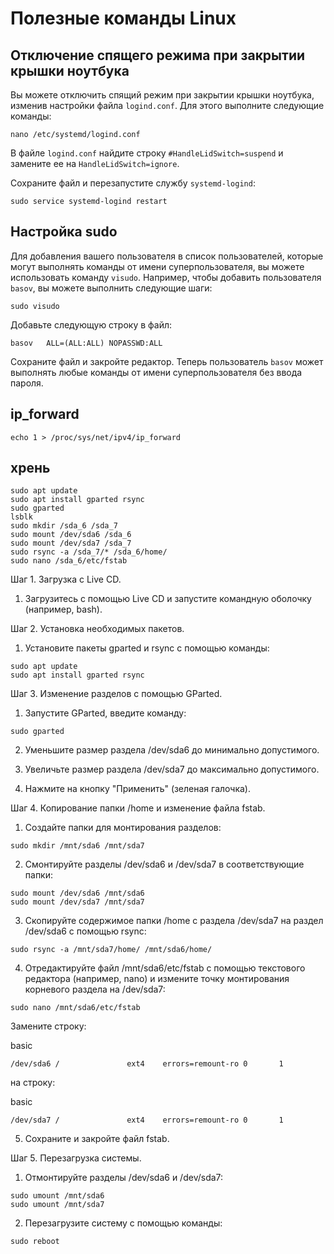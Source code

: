 # Полезные команды Linux
## Отключение спящего режима при закрытии крышки ноутбука

Вы можете отключить спящий режим при закрытии крышки ноутбука, изменив настройки файла `logind.conf`. Для этого выполните следующие команды:

```
nano /etc/systemd/logind.conf
```

В файле `logind.conf` найдите строку `#HandleLidSwitch=suspend` и замените ее на `HandleLidSwitch=ignore`.

Сохраните файл и перезапустите службу `systemd-logind`:

```
sudo service systemd-logind restart
```

## Настройка sudo

Для добавления вашего пользователя в список пользователей, которые могут выполнять команды от имени суперпользователя, вы можете использовать команду `visudo`. Например, чтобы добавить пользователя `basov`, вы можете выполнить следующие шаги:

```
sudo visudo
```

Добавьте следующую строку в файл:

```
basov   ALL=(ALL:ALL) NOPASSWD:ALL
```

Сохраните файл и закройте редактор. Теперь пользователь `basov` может выполнять любые команды от имени суперпользователя без ввода пароля.

## ip_forward
```
echo 1 > /proc/sys/net/ipv4/ip_forward
```
## хрень
```
sudo apt update
sudo apt install gparted rsync
sudo gparted
lsblk
sudo mkdir /sda_6 /sda_7
sudo mount /dev/sda6 /sda_6
sudo mount /dev/sda7 /sda_7
sudo rsync -a /sda_7/* /sda_6/home/
sudo nano /sda_6/etc/fstab
```

Шаг 1. Загрузка с Live CD.

1. Загрузитесь с помощью Live CD и запустите командную оболочку (например, bash).

Шаг 2. Установка необходимых пакетов.

1. Установите пакеты gparted и rsync с помощью команды:

```
sudo apt update
sudo apt install gparted rsync
```

Шаг 3. Изменение разделов с помощью GParted.

1. Запустите GParted, введите команду:

```
sudo gparted
```

2. Уменьшите размер раздела /dev/sda6 до минимально допустимого.
    
3. Увеличьте размер раздела /dev/sda7 до максимально допустимого.
    
4. Нажмите на кнопку "Применить" (зеленая галочка).
    

Шаг 4. Копирование папки /home и изменение файла fstab.

1. Создайте папки для монтирования разделов:

```
sudo mkdir /mnt/sda6 /mnt/sda7
```

2. Смонтируйте разделы /dev/sda6 и /dev/sda7 в соответствующие папки:

```
sudo mount /dev/sda6 /mnt/sda6
sudo mount /dev/sda7 /mnt/sda7
```

3. Скопируйте содержимое папки /home с раздела /dev/sda7 на раздел /dev/sda6 с помощью rsync:

```
sudo rsync -a /mnt/sda7/home/ /mnt/sda6/home/
```

4. Отредактируйте файл /mnt/sda6/etc/fstab с помощью текстового редактора (например, nano) и измените точку монтирования корневого раздела на /dev/sda7:

```
sudo nano /mnt/sda6/etc/fstab
```

Замените строку:

basic

```
/dev/sda6 /               ext4    errors=remount-ro 0       1
```

на строку:

basic

```
/dev/sda7 /               ext4    errors=remount-ro 0       1
```

5. Сохраните и закройте файл fstab.

Шаг 5. Перезагрузка системы.

1. Отмонтируйте разделы /dev/sda6 и /dev/sda7:

```
sudo umount /mnt/sda6
sudo umount /mnt/sda7
```

2. Перезагрузите систему с помощью команды:

```
sudo reboot
```